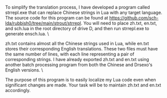 To simplify the translation process, I have developed a program called strrepl.exe that can replace Chinese strings in Lua with any target language. The source code for this program can be found at https://github.com/sch-lda/rubbish0/tree/main/strout/strrepl. You will need to place zh.txt, en.txt, and sch.lua in the root directory of drive D, and then run strrepl.exe to generate ensch.lua. \

zh.txt contains almost all the Chinese strings used in Lua, while en.txt stores their corresponding English translations. These two files must have the same number of lines, with each line representing a pair of corresponding strings. I have already exported zh.txt and en.txt using another batch processing program from both the Chinese and Drsexo's English versions. \

The purpose of this program is to easily localize my Lua code even when significant changes are made. Your task will be to maintain zh.txt and en.txt accordingly. 